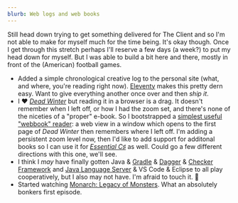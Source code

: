 ```yaml
---
blurb: Web logs and web books
---
```


Still head down trying to get something delivered for The Client and so I'm not able to make for myself much for the time being. It's okay though. Once I get through this stretch perhaps I'll reserve a few days (a week?) to put my head down for myself. But I was able to build a bit here and there, mostly in front of the (American) football games.

- Added a simple chronological creative log to the personal site (what, and where, you're reading right now). [Eleventy](https://11ty.dev) makes this pretty dern easy. Want to give everything another once over and then _ship it_.
- I :heart: _[Dead Winter](https://deadwinter.cc/page/1)_ but reading it in a browser is a drag. It doesn't remember when I left off, or how I had the zoom set, and there's none of the niceties of a "proper" e-book. So I bootstrapped a [simplest useful "webbook" reader](https://github.com/starkos/webbook-reader/tree/develop): a web view in a window which opens to the first page of _Dead Winter_ then remembers where I left off. I'm adding a persistent zoom level now, then I'd like to add support for additonal books so I can use it for _[Essential C♯](https://essentialcsharp.com/home)_ as well. Could go a few different directions with this one, we'll see.
- I think I _may_ have finally gotten Java & [Gradle](https://gradle.org) & [Dagger](https://dagger.dev/) & [Checker Framework](https://checkerframework.org) and [Java Language Server](https://github.com/eclipse-jdtls/eclipse.jdt.ls) & VS Code & Eclipse to all play cooperatively, but I also may not have. I'm afraid to touch it. 😬
- Started watching [Monarch: Legacy of Monsters](https://tv.apple.com/us/show/monarch-legacy-of-monsters/umc.cmc.62l8x0ixrhyq3yaqa5y8yo7ew). What an absolutely bonkers first episode.
